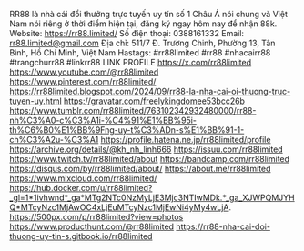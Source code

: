 RR88 là nhà cái đổi thưởng trực tuyến uy tín số 1 Châu Á nói chung và Việt Nam nói riêng ở thời điểm hiện tại, đăng ký ngay hôm nay để nhận 88k.
Website: https://rr88.limited/
Số điện thoại: 0388161332
Email: rr88.limited@gmail.com
Địa chỉ: 511/7 Đ. Trường Chinh, Phường 13, Tân Bình, Hồ Chí Minh, Việt Nam
Hastags: #rr88limited #rr88 #nhacairr88 #trangchurr88 #linkrr88
LINK PROFILE
https://x.com/rr88limited
https://www.youtube.com/@rr88limited
https://www.pinterest.com/rr88limited/
https://rr88limited.blogspot.com/2024/09/rr88-la-nha-cai-oi-thuong-truc-tuyen-uy.html
https://gravatar.com/freelykingdomee53bcc26b
https://www.tumblr.com/rr88limited/763102342932480000/rr88-nh%C3%A0-c%C3%A1i-%C4%91%E1%BB%95i-th%C6%B0%E1%BB%9Fng-uy-t%C3%ADn-s%E1%BB%91-1-ch%C3%A2u-%C3%A1
https://profile.hatena.ne.jp/rr88limited/profile
https://archive.org/details/@kh_nh_linh666
https://issuu.com/rr88limited
https://www.twitch.tv/rr88limited/about
https://bandcamp.com/rr88limited
https://disqus.com/by/rr88limited/about/
https://about.me/rr88limited
https://www.mixcloud.com/rr88limited/
https://hub.docker.com/u/rr88limited?_gl=1*1ivhwnd*_ga*MTg2NTc0NzMyLjE3Mjc3NTIwMDk.*_ga_XJWPQMJYHQ*MTcyNzc1MjAwOC4xLjEuMTcyNzc1MjEwNi4yMy4wLjA.
https://500px.com/p/rr88limited?view=photos
https://www.producthunt.com/@rr88limited
https://rr88-nha-cai-doi-thuong-uy-tin-s.gitbook.io/rr88limited

